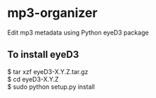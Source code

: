 # mp3-organizer
Edit mp3 metadata using Python eyeD3 package

## To install eyeD3
$ tar xzf eyeD3-X.Y.Z.tar.gz\
$ cd eyeD3-X.Y.Z\
$ sudo python setup.py install
